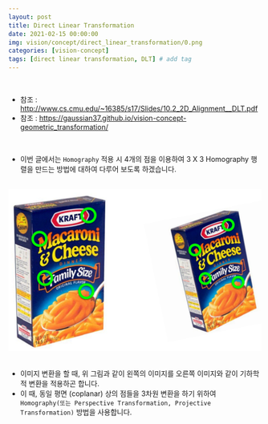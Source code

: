 ```yaml
---
layout: post
title: Direct Linear Transformation 
date: 2021-02-15 00:00:00
img: vision/concept/direct_linear_transformation/0.png
categories: [vision-concept] 
tags: [direct linear transformation, DLT] # add tag
---
```


<br>

- 참조 : http://www.cs.cmu.edu/~16385/s17/Slides/10.2_2D_Alignment__DLT.pdf
- 참조 : https://gaussian37.github.io/vision-concept-geometric_transformation/

<br>

- 이번 글에서는 `Homography` 적용 시 4개의 점을 이용하여 3 X 3 Homography 행렬을 만드는 방법에 대하여 다루어 보도록 하겠습니다.

<br>
<center><img src="../assets/img/vision/concept/direct_linear_transformation/1.png" alt="Drawing" style="width: 800px;"/></center>
<br>

- 이미지 변환을 할 때, 위 그림과 같이 왼쪽의 이미지를 오른쪽 이미지와 같이 기하학적 변환을 적용하곤 합니다.
- 이 때, 동일 평면 (coplanar) 상의 점들을 3차원 변환을 하기 위하여 `Homography(또는 Perspective Transformation, Projective Transformation)` 방법을 사용합니다.

<br>

